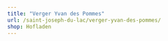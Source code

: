 ```yaml
---
title: "Verger Yvan des Pommes"
url: /saint-joseph-du-lac/verger-yvan-des-pommes/
shop: Hofladen
---
```

